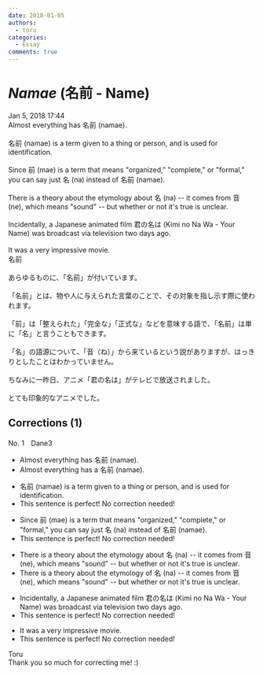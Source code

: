 ```yaml
---
date: 2018-01-05
authors:
  - toru
categories:
  - Essay
comments: true
---
```


# <strong><em>Namae</strong></em> (名前 - Name)
<div class="date">Jan 5, 2018 17:44</div>
<div id="post"><div id="body_show_ori">
Almost everything has 名前 (namae).<br/><br/>名前 (namae) is a term given to a thing or person, and is used for identification.<br/><br/>Since 前 (mae) is a term that means "organized," "complete," or "formal," you can say just 名 (na) instead of 名前 (namae).<br/><br/>There is a theory about the etymology about 名 (na) -- it comes from 音 (ne), which means "sound" -- but whether or not it's true is unclear.<br/><br/>Incidentally, a Japanese animated film 君の名は (Kimi no Na Wa - Your Name) was broadcast via television two days ago.<br/><br/>It was a very impressive movie.
</div></div>

<!-- more -->

<div id="post_ja"><div id="body_show_mo">
名前<br/><br/>あらゆるものに、「名前」が付いています。<br/><br/>「名前」とは、物や人に与えられた言葉のことで、その対象を指し示す際に使われます。<br/><br/>「前」は「整えられた」「完全な」「正式な」などを意味する語で、「名前」は単に「名」と言うこともできます。<br/><br/>「名」の語源について、「音（ね）」から来ているという説がありますが、はっきりとしたことはわかっていません。<br/><br/>ちなみに一昨日、アニメ「君の名は」がテレビで放送されました。<br/><br/>とても印象的なアニメでした。
</div></div>

## Corrections (1)
<div id="block"><div class="first_name"> No. 1　<span class="just_name">Dane3</span></div><div id="block2">
<ul class="correction_field">
<li class="incorrect">Almost everything has 名前 (namae).</li>
<li class="corrected correct">
Almost everything has <span class="f_red">a</span> 名前 (namae).
</li>
</ul>
<ul class="correction_field">
<li class="incorrect">名前 (namae) is a term given to a thing or person, and is used for identification.</li>
<li class="corrected perfect">This sentence is perfect! No correction needed!</li>
</ul>
<ul class="correction_field">
<li class="incorrect">Since 前 (mae) is a term that means "organized," "complete," or "formal," you can say just 名 (na) instead of 名前 (namae).</li>
<li class="corrected perfect">This sentence is perfect! No correction needed!</li>
</ul>
<ul class="correction_field">
<li class="incorrect">There is a theory about the etymology about 名 (na) -- it comes from 音 (ne), which means "sound" -- but whether or not it's true is unclear.</li>
<li class="corrected correct">
There is a theory about the etymology <span class="f_red">of</span> 名 (na) -- it comes from 音 (ne), which means "sound" -- but whether or not it's true is unclear.
</li>
</ul>
<ul class="correction_field">
<li class="incorrect">Incidentally, a Japanese animated film 君の名は (Kimi no Na Wa - Your Name) was broadcast via television two days ago.</li>
<li class="corrected perfect">This sentence is perfect! No correction needed!</li>
</ul>
<ul class="correction_field">
<li class="incorrect">It was a very impressive movie.</li>
<li class="corrected perfect">This sentence is perfect! No correction needed!</li>
</ul>
</div><div class="name"><span class="just_name">Toru</span><br>
Thank you so much for correcting me! :)
</div>
</div>
